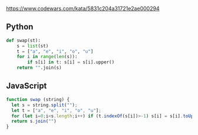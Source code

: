 https://www.codewars.com/kata/5831c204a31721e2ae000294

## Python
```python
def swap(st):
    s = list(st)
    t = ["a", "e", "i", "o", "u"]
    for i in range(len(s)):
        if s[i] in t: s[i] = s[i].upper()
    return "".join(s)
```

## JavaScript
```js
function swap (string) {
  let s = string.split("");
  let t = ["a", "e", "i", "o", "u"];
  for (let i=0;i<s.length;i++) if (t.indexOf(s[i])>-1) s[i] = s[i].toUpperCase();
  return s.join("")
}
```